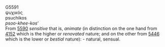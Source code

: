 <body>
  <p>G5591<br>  ψυχικός  <br> psuchikos  <br><i>psoo-khee-kos‘ </i><br>From <a href="g5590.htm">5590</a>  <i>sensitive</i> that is, <i>animate</i> (in distinction on the one hand from <a href="g4152.htm">4152</a>  which is the higher or <i>renovated</i> nature; and on the other from <a href="g5446.htm">5446</a>  which is the lower or <i>bestial</i> nature): - natural, sensual.<br></p>
 </body>